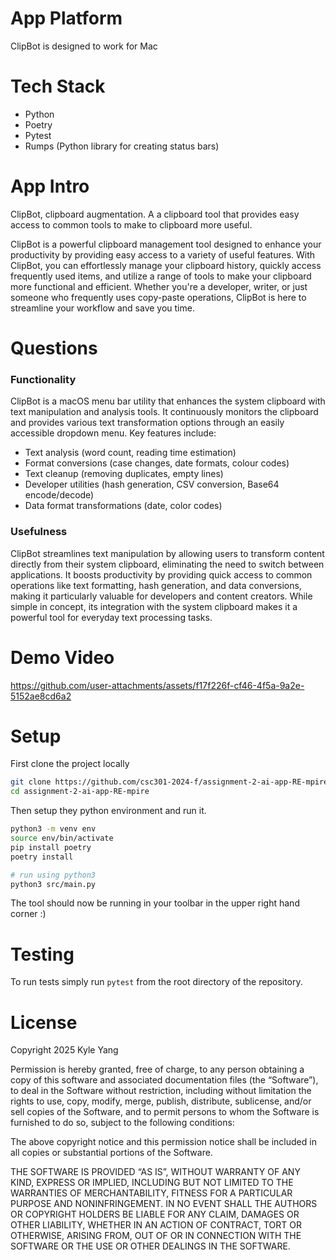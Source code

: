 # App Platform

ClipBot is designed to work for Mac

# Tech Stack

- Python
- Poetry
- Pytest
- Rumps (Python library for creating status bars)

# App Intro

ClipBot, clipboard augmentation.
A a clipboard tool that provides easy access to common tools to make to clipboard more useful.

ClipBot is a powerful clipboard management tool designed to enhance your productivity by providing easy access to a variety of useful features. With ClipBot, you can effortlessly manage your clipboard history, quickly access frequently used items, and utilize a range of tools to make your clipboard more functional and efficient. Whether you're a developer, writer, or just someone who frequently uses copy-paste operations, ClipBot is here to streamline your workflow and save you time.

# Questions

### **Functionality**
ClipBot is a macOS menu bar utility that enhances the system clipboard with text manipulation and analysis tools. It continuously monitors the clipboard and provides various text transformation options through an easily accessible dropdown menu. Key features include:

- Text analysis (word count, reading time estimation)
- Format conversions (case changes, date formats, colour codes)
- Text cleanup (removing duplicates, empty lines)
- Developer utilities (hash generation, CSV conversion, Base64 encode/decode)
- Data format transformations (date, color codes)


### Usefulness

ClipBot streamlines text manipulation by allowing users to transform content directly from their system clipboard, eliminating the need to switch between applications. It boosts productivity by providing quick access to common operations like text formatting, hash generation, and data conversions, making it particularly valuable for developers and content creators. While simple in concept, its integration with the system clipboard makes it a powerful tool for everyday text processing tasks.

# Demo Video

https://github.com/user-attachments/assets/f17f226f-cf46-4f5a-9a2e-5152ae8cd6a2

# Setup

First clone the project locally
```bash
git clone https://github.com/csc301-2024-f/assignment-2-ai-app-RE-mpire.git
cd assignment-2-ai-app-RE-mpire
```

Then setup they python environment and run it.
```bash
python3 -m venv env
source env/bin/activate
pip install poetry
poetry install

# run using python3
python3 src/main.py
```

The tool should now be running in your toolbar in the upper right hand corner :)

# Testing

To run tests simply run `pytest` from the root directory of the repository.

# License
Copyright 2025 Kyle Yang

Permission is hereby granted, free of charge, to any person obtaining a copy of this software and associated documentation files (the “Software”), to deal in the Software without restriction, including without limitation the rights to use, copy, modify, merge, publish, distribute, sublicense, and/or sell copies of the Software, and to permit persons to whom the Software is furnished to do so, subject to the following conditions:

The above copyright notice and this permission notice shall be included in all copies or substantial portions of the Software.

THE SOFTWARE IS PROVIDED “AS IS”, WITHOUT WARRANTY OF ANY KIND, EXPRESS OR IMPLIED, INCLUDING BUT NOT LIMITED TO THE WARRANTIES OF MERCHANTABILITY, FITNESS FOR A PARTICULAR PURPOSE AND NONINFRINGEMENT. IN NO EVENT SHALL THE AUTHORS OR COPYRIGHT HOLDERS BE LIABLE FOR ANY CLAIM, DAMAGES OR OTHER LIABILITY, WHETHER IN AN ACTION OF CONTRACT, TORT OR OTHERWISE, ARISING FROM, OUT OF OR IN CONNECTION WITH THE SOFTWARE OR THE USE OR OTHER DEALINGS IN THE SOFTWARE.
